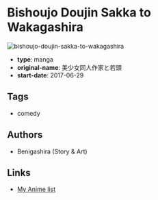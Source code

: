 # Bishoujo Doujin Sakka to Wakagashira

![bishoujo-doujin-sakka-to-wakagashira](https://cdn.myanimelist.net/images/manga/2/203264.jpg)

-   **type**: manga
-   **original-name**: 美少女同人作家と若頭
-   **start-date**: 2017-06-29

## Tags

-   comedy

## Authors

-   Benigashira (Story & Art)

## Links

-   [My Anime list](https://myanimelist.net/manga/110828/Bishoujo_Doujin_Sakka_to_Wakagashira)
